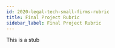 ```yaml
---
id: 2020-legal-tech-small-firms-rubric
title: Final Project Rubric
sidebar_label: Final Project Rubric
---
```

This is a stub
